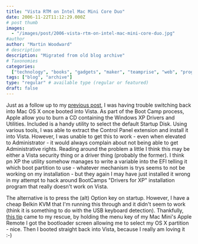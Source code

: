 ```yaml
---
title: "Vista RTM on Intel Mac Mini Core Duo"
date: 2006-11-22T11:12:29.000Z
# post thumb
images:
  - "/images/post/2006-vista-rtm-on-intel-mac-mini-core-duo.jpg"
#author
author: "Martin Woodward"
# description
description: "Migrated from old blog archive"
# Taxonomies
categories:
  ["technology", "books", "gadgets", "maker", "teamprise", "web", "programming"]
tags: ["blog", "archive"]
type: "regular" # available type (regular or featured)
draft: false
---
```


[](http://www.woodwardweb.com/WindowsLiveWriter/VistaRTMonIntelMacMini_B4B1/startupdisk6.png) Just as a follow up to my [previous post](http://www.woodwardweb.com/teamprise/000304.html), I was having trouble switching back into Mac OS X once booted into Vista. As part of the Boot Camp process, Apple allow you to burn a CD containing the Windows XP Drivers and Utilities. Included is a handy utility to select the default Startup Disk. Using various tools, I was able to extract the Control Panel extension and install it into Vista. However, I was unable to get this to work - even when elevated to Administrator - it would always complain about not being able to get Administrative rights. Reading around the problem a little I think this may be either a Vista security thing or a driver thing (probably the former). I think pn XP the utility somehow manages to write a variable into the EFI telling it which boot partition to use - whatever mechanism is trys seems to not be working on my installation - but they again I may have just installed it wrong in my attempt to hack around BootCamps "Drivers for XP" installation program that really doesn't work on Vista.

The alternative is to press the (alt) Option key on startup. However, I have a cheap Belkin KVM that I'm running this through and it didn't seem to work (think it is something to do with the USB keyboard detection). Thankfully, [this tip](http://www.macworld.com/weblogs/macosxhints/2006/05/bootremote/index.php) came to my rescue, by holding the menu key of my Mac Mini's Apple Remote I got the bootloader screen allowing me to select my OS X partition - nice. Then I booted straight back into Vista, because I really am loving it :-)
